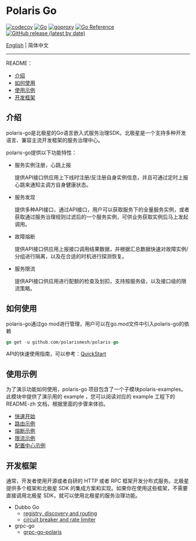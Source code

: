 # Polaris Go

[![codecov](https://codecov.io/gh/polarismesh/polaris-go/branch/main/graph/badge.svg?token=EK9174H91T)](https://codecov.io/gh/polarismesh/polaris-go)
[![Go](https://github.com/polarismesh/polaris-go/workflows/Go/badge.svg?branch=main)](https://github.com/polarismesh/polaris-go/actions)
[![goproxy](https://goproxy.cn/stats/github.com/polarismesh/polaris-go/badges/download-count.svg)](https://goproxy.cn/stats/github.com/polarismesh/polaris-go/badges/download-count.svg)
[![Go Reference](https://pkg.go.dev/badge/github.com/polarismesh/polaris-go.svg)](https://pkg.go.dev/github.com/polarismesh/polaris-go)
[![GitHub release (latest by date)](https://img.shields.io/github/v/release/polarismesh/polaris-go?style=flat-square)](https://github.com/polarismesh/polaris-go)

[English](./README.md) | 简体中文

---

README：

- [介绍](#介绍)
- [如何使用](#如何使用)
- [使用示例](#使用示例)
- [开发框架](#开发框架)

## 介绍

polaris-go是北极星的Go语言嵌入式服务治理SDK。北极星是一个支持多种开发语言、兼容主流开发框架的服务治理中心。

polaris-go提供以下功能特性：

- 服务实例注册，心跳上报

  提供API接口供应用上下线时注册/反注册自身实例信息，并且可通过定时上报心跳来通知主调方自身健康状态。

- 服务发现

  提供多种API接口，通过API接口，用户可以获取服务下的全量服务实例，或者获取通过服务治理规则过滤后的一个服务实例，可供业务获取实例后马上发起调用。

- 故障熔断

  提供API接口供应用上报接口调用结果数据，并根据汇总数据快速对故障实例/分组进行隔离，以及在合适的时机进行探测恢复。

- 服务限流

  提供API接口供应用进行配额的检查及划扣，支持按服务级，以及接口级的限流策略。

## 如何使用

polaris-go通过go mod进行管理，用户可以在go.mod文件中引入polaris-go的依赖

```go
go get -u github.com/polarismesh/polaris-go
```

API的快速使用指南，可以参考：[QuickStart](examples/quickstart)

## 使用示例

为了演示功能如何使用，polaris-go 项目包含了一个子模块polaris-examples。此模块中提供了演示用的 example ，您可以阅读对应的 example 工程下的 README-zh 文档，根据里面的步骤来体验。

- [快速开始](https://github.com/polarismesh/polaris-go/tree/main/examples/quickstart)
- [路由示例](https://github.com/polarismesh/polaris-go/tree/main/examples/route)
- [熔断示例](https://github.com/polarismesh/polaris-go/tree/main/examples/circuitbreaker)
- [限流示例](https://github.com/polarismesh/polaris-go/tree/main/examples/ratelimit)
- [配置中心示例](https://github.com/polarismesh/polaris-go/tree/main/examples/configuration)

## 开发框架

通常，开发者使用开源或者自研的 HTTP 或者 RPC 框架开发分布式服务。北极星提供多个框架和北极星 SDK 的集成方案和实现。如果你在使用这些框架，不需要直接调用北极星 SDK，就可以使用北极星的服务治理功能。

- Dubbo Go
  - [registry, discovery and routing](https://github.com/apache/dubbo-go/tree/main/registry)
  - [circuit breaker and rate limiter](https://github.com/apache/dubbo-go/tree/main/filter)
- grpc-go
  - [grpc-go-polaris](https://github.com/polarismesh/grpc-go-polaris)
